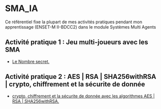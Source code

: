 # SMA_IA
 
Ce référentiel fixe la plupart de mes activités pratiques pendant mon apprentissage (ENSET-M II-BDCC2) dans le module Systèmes Multi Agents

## Activité pratique 1 : Jeu multi-joueurs avec les SMA
  - [Le Nombre secret.](https://github.com/sokainadaabal/SMA_IA/blob/main/TP_ChoixNumber)
## Activité pratique 2 : AES | RSA | SHA256withRSA | crypto, chiffrement et la sécurite de donnée
  - [crypto, chiffrement et la sécurite de donnée avec les algorithmes AES | RSA | SHA256withRSA.](https://github.com/sokainadaabal/SMA_IA/tree/main/Security)
